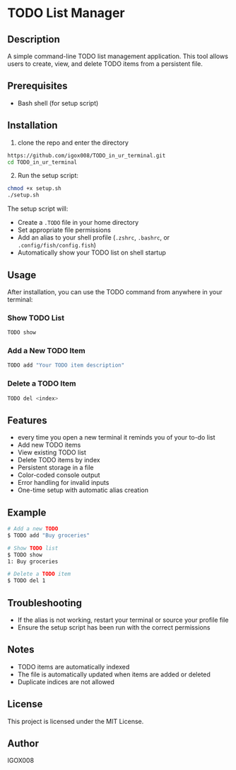 # TODO List Manager

## Description

A simple command-line TODO list management application. This tool allows users to create, view, and delete TODO items from a persistent file.

## Prerequisites

- Bash shell (for setup script)

## Installation

1. clone the repo and enter the directory
```bash
https://github.com/igox008/TODO_in_ur_terminal.git
cd TODO_in_ur_terminal
```

2. Run the setup script:
```bash
chmod +x setup.sh
./setup.sh
```

The setup script will:
- Create a `.TODO` file in your home directory
- Set appropriate file permissions
- Add an alias to your shell profile (`.zshrc`, `.bashrc`, or `.config/fish/config.fish`)
- Automatically show your TODO list on shell startup

## Usage

After installation, you can use the TODO command from anywhere in your terminal:

### Show TODO List
```bash
TODO show
```

### Add a New TODO Item
```bash
TODO add "Your TODO item description"
```

### Delete a TODO Item
```bash
TODO del <index>
```

## Features

- every time you open a new terminal it reminds you of your to-do list
- Add new TODO items
- View existing TODO list
- Delete TODO items by index
- Persistent storage in a file
- Color-coded console output
- Error handling for invalid inputs
- One-time setup with automatic alias creation

## Example

```bash
# Add a new TODO
$ TODO add "Buy groceries"

# Show TODO list
$ TODO show
1: Buy groceries

# Delete a TODO item
$ TODO del 1
```

## Troubleshooting

- If the alias is not working, restart your terminal or source your profile file
- Ensure the setup script has been run with the correct permissions

## Notes

- TODO items are automatically indexed
- The file is automatically updated when items are added or deleted
- Duplicate indices are not allowed

## License

This project is licensed under the MIT License.

## Author

IGOX008
